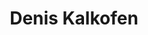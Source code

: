 ---
layout: team-member
first_name: Denis
last_name: Kalkofen
title: "Denis Kalkofen"
key: kalkofen
permalink: /persons/kalkofen/
role: alumniOld
email: kalkofen@icg.tugraz.at
image: /assets/images/team/kalkofen.jpg
organization: Graz University of Technology
position:
website: http://www.icg.tugraz.at/Members/author/denis/
---
